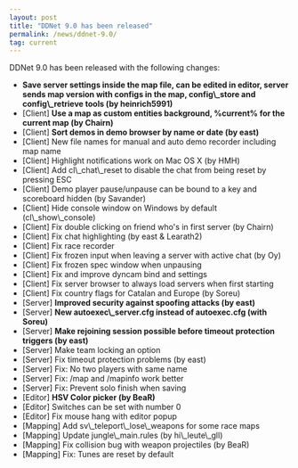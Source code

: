 ```yaml
---
layout: post
title: "DDNet 9.0 has been released"
permalink: /news/ddnet-9.0/
tag: current
---
```

DDNet 9.0 has been released with the following changes:

  <ul>
    <li><strong>Save server settings inside the map file, can be edited in editor, server sends map version with configs in the map, config\_store and config\_retrieve tools (by heinrich5991)</strong></li>
    <li>[Client] <strong>Use a map as custom entities background, %current% for the current map (by Chairn)</strong></li>
    <li>[Client] <strong>Sort demos in demo browser by name or date (by east)</strong></li>
    <li>[Client] New file names for manual and auto demo recorder including map name</li>
    <li>[Client] Highlight notifications work on Mac OS X (by HMH)</li>
    <li>[Client] Add cl\_chat\_reset to disable the chat from being reset by pressing ESC</li>
    <li>[Client] Demo player pause/unpause can be bound to a key and scoreboard hidden (by Savander)</li>
    <li>[Client] Hide console window on Windows by default (cl\_show\_console)</li>
    <li>[Client] Fix double clicking on friend who's in first server (by Chairn)</li>
    <li>[Client] Fix chat highlighting (by east &amp; Learath2)</li>
    <li>[Client] Fix race recorder</li>
    <li>[Client] Fix frozen input when leaving a server with active chat (by Oy)</li>
    <li>[Client] Fix frozen spec window when unpausing</li>
    <li>[Client] Fix and improve dyncam bind and settings</li>
    <li>[Client] Fix server browser to always load servers when first starting</li>
    <li>[Client] Fix country flags for Catalan and Europe (by Soreu)</li>
    <li>[Server] <strong>Improved security against spoofing attacks (by east)</strong>
    <li>[Server] <strong>New autoexec\_server.cfg instead of autoexec.cfg (with Soreu)</strong></li>
    <li>[Server] <strong>Make rejoining session possible before timeout protection triggers (by east)</strong></li>
    <li>[Server] Make team locking an option</li>
    <li>[Server] Fix timeout protection problems (by east)</li>
    <li>[Server] Fix: No two players with same name</li>
    <li>[Server] Fix: /map and /mapinfo work better</li>
    <li>[Server] Fix: Prevent solo finish when saving</li>
    <li>[Editor] <strong>HSV Color picker (by BeaR)</strong></li>
    <li>[Editor] Switches can be set with number 0</li>
    <li>[Editor] Fix mouse hang with editor popup</li>
    <li>[Mapping] Add sv\_teleport\_lose\_weapons for some race maps</li>
    <li>[Mapping] Update jungle\_main.rules (by hi\_leute\_gll)</li>
    <li>[Mapping] Fix collision bug with weapon projectiles (by BeaR)</li>
    <li>[Mapping] Fix: Tunes are reset by default</li>
  </ul>
